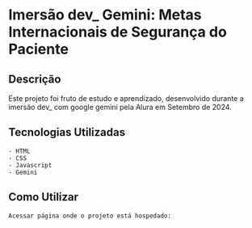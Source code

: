# Imersão dev_ Gemini: Metas Internacionais de Segurança do Paciente

## Descrição
Este projeto foi fruto de estudo e aprendizado, desenvolvido durante a imersão dev_ com google gemini pela Alura em Setembro de 2024.

## Tecnologias Utilizadas
    - HTML
    - CSS
    - Javascript
    - Gemini
    
## Como Utilizar
    Acessar página onde o projeto está hospedado:
    

